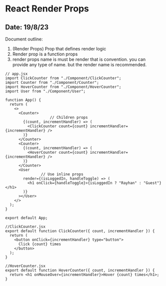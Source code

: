 # React Render Props

## Date: 19/8/23

Document outline:

1. (Render Props) Prop that defines render logic
2. Render prop is a function props
3. render props name is must be render that is convention. you can provide any type of name. but the render name is recommended.

```
// app.jsx
import ClickCounter from "./Component/ClickCounter";
import Counter from "./Component/Counter";
import HoverCounter from "./Component/HoverCounter";
import User from "./Component/User";

function App() {
  return (
    <>
      <Counter>
					// Children props
        {(count, incrementHandler) => (
          <ClickCounter count={count} incrementHandler={incrementHandler} />
        )}
      </Counter>
      <Counter>
        {(count, incrementHandler) => (
          <HoverCounter count={count} incrementHandler={incrementHandler} />
        )}
      </Counter>
      <User
				// Use inline props
        render={(isLoggedIn, handleToggle) => (
          <h1 onClick={handleToggle}>{isLoggedIn ? "Rayhan" : "Guest"}</h1>
        )}
      ></User>
    </>
  );
}

export default App;

//ClickCounter.jsx
export default function ClickCounter({ count, incrementHandler }) {
  return (
    <button onClick={incrementHandler} type="button">
      Click {count} times
    </button>
  );
}

//HoverCounter.jsx
export default function HoverCounter({ count, incrementHandler }) {
  return <h1 onMouseOver={incrementHandler}>Hover {count} times</h1>;
}
```